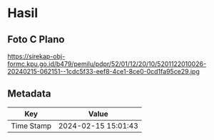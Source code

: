 # Hasil

## Foto C Plano

https://sirekap-obj-formc.kpu.go.id/b479/pemilu/pdpr/52/01/12/20/10/5201122010026-20240215-062151--1cdc5f33-eef8-4ce1-8ce0-0cd1fa95ce29.jpg


## Metadata

| Key        | Value               |
| ---------- | ------------------- |
| Time Stamp | 2024-02-15 15:01:43 |



